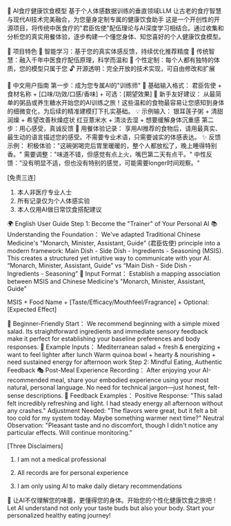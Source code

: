 🍃 AI食疗健康饮食模型
基于个人体感数据训练的垂直领域LLM
让古老的食疗智慧与现代AI技术完美融合，为您量身定制专属的健康饮食助手
这是一个开创性的开源项目，将传统中医食疗的"君臣佐使"配伍理论与AI深度学习相结合。通过收集和分析您的真实用餐体验，逐步构建一个懂您身体、知您喜好的个人健康饮食模型。

🎯 项目特色
🧠 智能学习：基于您的真实体感反馈，持续优化推荐精度
🏥 传统智慧：融入千年中医食疗配伍原理，科学而温和
👤 个性定制：每个人都有独特的体质，您的模型只属于您
🔓 开源透明：完全开放的技术实现，可自由修改和扩展

🚀 中文用户指南
第一步：成为您专属AI的"训练师"
📝 基础输入格式：
君臣佐使 + 食材名称 + [口味/功效/口感/香味] + 可选：[期望效果]
🌟 新手友好建议： 从最简单的粥品或养生糖水开始您的AI训练之旅！这些温和的食物最容易让您感知到身体的细微变化，为后续的精准建模打下扎实基础。
💡 示例输入：
银耳莲子粥 + 清甜润燥 + 希望改善秋燥症状
红豆薏米水 + 清淡去湿 + 想要缓解身体沉重感
第二步：用心感受，真诚反馈
🎪 用餐体验记录： 享用AI推荐的食物后，请用最真实、最生动的语言描述您的感受。不需要专业术语，只需要诚实的体感表达。
✨ 反馈示例：
积极体验："这碗粥喝完后胃里暖暖的，整个人都放松了，晚上睡得特别香。"
需要调整："味道不错，但感觉有点上火，嘴巴第二天有点干。"
中性反馈：”没有明显不适，但也没有特别的感觉，可能需要longer时间观察。"

[免责三连]  
1. 本人非医疗专业人士  
2. 所有记录仅为个人体感实验  
3. 本人仅用AI做日常饮食搭配建议  

🌍 English User Guide
Step 1: Become the "Trainer" of Your Personal AI
📚 Understanding the Foundation： We've adapted Traditional Chinese Medicine's "Monarch, Minister, Assistant, Guide" (君臣佐使) principle into a modern framework: Main Dish - Side Dish - Ingredients - Seasoning (MSIS). This creates a structured yet intuitive way to communicate with your AI.
“Monarch, Minister, Assistant, Guide” vs “Main Dish - Side Dish - Ingredients - Seasoning”
🎯 Input Format：
Establish a mapping association between MSIS and Chinese Medicine's "Monarch, Minister, Assistant, Guide”

MSIS + Food Name + [Taste/Efficacy/Mouthfeel/Fragrance] + Optional:[Expected Effect]

🥗 Beginner-Friendly Start： We recommend beginning with a simple mixed salad. Its straightforward ingredients and immediate sensory feedback make it perfect for establishing your baseline preferences and body responses.
💫 Example Inputs：
Mediterranean salad + fresh & energizing + want to feel lighter after lunch
Warm quinoa bowl + hearty & nourishing + need sustained energy for afternoon work
Step 2: Mindful Eating, Authentic Feedback
🎭 Post-Meal Experience Recording： After enjoying your AI-recommended meal, share your embodied experience using your most natural, personal language. No need for technical jargon—just honest, felt-sense descriptions.
🌟 Feedback Examples：
Positive Response: "This salad felt incredibly refreshing and light. I had steady energy all afternoon without any crashes."
Adjustment Needed: "The flavors were great, but it felt a bit too cold for my system today. Maybe something warmer next time?"
Neutral Observation: "Pleasant taste and no discomfort, though I didn't notice any particular effects. Will continue monitoring.”

[Three Disclaimers]

1. I am not a medical professional

2. All records are for personal experience

3. I am only using AI to make daily dietary recommendations



💝 让AI不仅理解您的味蕾，更懂得您的身体。开始您的个性化健康饮食之旅吧！
Let AI understand not only your taste buds but also your body. Start your personalized healthy eating journey!
